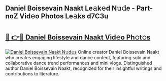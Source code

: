 ## Daniel Boissevain Naakt Le𝚊k𝚎d N𝚞𝚍e - Part-noZ Vid𝚎o Photos Le𝚊ks d7C3u

# <h2><a href="http://fb00dc.evod.top/?m=Daniel+Boissevain+Naakt">🔗 👉🔴 Daniel Boissevain Naakt Vid𝚎o Ph𝚘t𝚘s</a></h2>

[![Daniel Boissevain Naakt N𝚞d𝚎s](https://i.imgur.com/8V9OHl7.gif)](http://fb00dc.evod.top/?m=Daniel+Boissevain+Naakt)
Online creator Daniel Boissevain Naakt who creates engaging lifestyle and dance content, featuring solo and collaborative dance trend performances and mini vlogs. Distinguished author Daniel Boissevain Naakt, recognized for their insightful writings and contributions to literature. 
